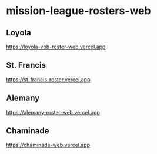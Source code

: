 # mission-league-rosters-web

## Loyola

https://loyola-vbb-roster-web.vercel.app

## St. Francis

https://st-francis-roster.vercel.app

## Alemany

https://alemany-roster-web.vercel.app

## Chaminade

https://chaminade-web.vercel.app
